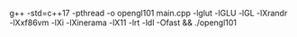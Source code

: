 g++ -std=c++17 -pthread -o opengl101 main.cpp -lglut -lGLU -lGL -lXrandr -lXxf86vm -lXi -lXinerama -lX11 -lrt -ldl -Ofast && ./opengl101
